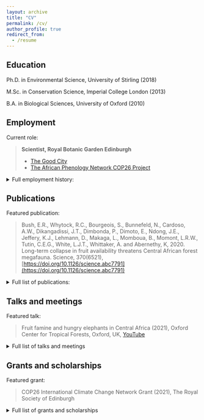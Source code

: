 ```yaml
---
layout: archive
title: "CV"
permalink: /cv/
author_profile: true
redirect_from:
  - /resume
---
```



## Education

Ph.D. in Environmental Science, University of Stirling (2018)

M.Sc. in Conservation Science, Imperial College London (2013)

B.A. in Biological Sciences, University of Oxford (2010)
  
## Employment

Current role:

  >**Scientist, Royal Botanic Garden Edinburgh**
  >- [The Good City](https://emma-bush.github.io/portfolio/1-TheGoodCity/)
  >- [The African Phenology Network COP26 Project](https://africanphenologynetwork.online/)

<details>
   <summary> Full employment history: </summary>

---

> 2020-present: Urban Biodiversity Scientist (0.6 FTE), Royal Botanic Garden Edinburgh


> 2019-2020: Postdoctoral Research Assistant (0.5 FTE), UK Centre for Ecology and Hydrology


> 2019-2020: Postdoctoral Research Assistant (0.4FTE), University of Stirling


> 2010-2012: Academic Researcher, University of Oxford


</details>

## Publications

Featured publication:

  >Bush, E.R., Whytock, R.C., Bourgeois, S., Bunnefeld, N., Cardoso, A.W., Dikangadissi, J.T., Dimbonda, P., Dimoto, E., Ndong, J.E., Jeffery, K.J., Lehmann, D., Makaga, L., Momboua, B., Momont, L.R.W., Tutin, C.E.G., White, L.J.T., Whittaker, A. and Abernethy, K, 2020. Long-term collapse in fruit availability threatens Central African forest megafauna. Science, 370(6521), [https://doi.org/10.1126/science.abc7791](https://doi.org/10.1126/science.abc7791)

<details>
  <summary> Full list of publications: </summary>

---

  <ul>{% for post in site.publications reversed %}
    {% include archive-single-cv.html %}
  {% endfor %}</ul>

Reviewer for: Journal of Plant Ecology, Biotropica, Biological Conservation, Ecology and Society and PeerJ
</details>

## Talks and meetings

Featured talk:

  >Fruit famine and hungry elephants in Central Africa (2021), Oxford Center for Tropical Forests, Oxford, UK, [YouTube](https://www.youtube.com/watch?v=r3bWu2YbP_M&feature=youtu.be)

<details>
  <summary>Full list of talks and meetings</summary>

---

  <ul>{% for post in site.talks reversed %}
    {% include archive-single-talk-cv.html %}
  {% endfor %}</ul>
  </details>
  
## Grants and scholarships
 Featured grant:

  >COP26 International Climate Change Network Grant (2021), The Royal Society of Edinburgh

<details>
  <summary>Full list of grants and scholarships</summary>

---

> COP26 International Climate Change Network grant (2021), The Royal Society of Edinburgh - £9920 to fund 6 month networking project for the African Phenology Network (PI).

> Research Grant (2019), National Parks Agency Gabon - £31,533 to fund 12-month (0.5 FTE) PDRA at the University of Stirling (Co-I).

> Connect+ grant (2018), University of Stirling - £6150 to fund workshop (Co-I).

> Collaborative Impact Studentship (2013) joint funded between University of Stirling and National Parks Agency Gabon (ANPN) - £67,200/4 years stipend + £16,000 training and fieldwork costs.

> Tropical Agriculture Association Masters Award (2013) - £1000 fieldwork costs (PI).

> Imperial College Conservation Science (ICCS) Project Bursary Award (2013) - £500 fieldwork costs (PI).

> Conservation Science MSc Bursary (2012) - £4000 living expenses.

> Imperial College London Rector’s Scholarship Fund Masters Award (2012) - £5000 living expenses and fees.

> Peoples Trust for Endangered Species Graduate Research Internship (2010) - £6000 fieldwork costs (PI).

> Hertford College Academic Scholarship, University of Oxford (2009)

    </details>
    
## Prizes
    
* Shortlisted for the Robert May Prize (2018), Methods in Ecology and Evolution, British Ecological Society
* Best PhD Student publication (2016), Winter Symposium, University of Stirling
* Best PhD Student presentation (2015), Winter Symposium, University of Stirling
